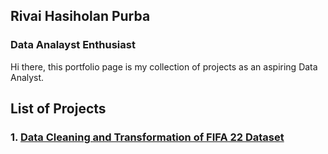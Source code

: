 ## Rivai Hasiholan Purba
### __Data Analayst Enthusiast__
Hi there, this portfolio page is my collection of projects as an aspiring Data Analyst.

## List of Projects
### 1. [Data Cleaning and Transformation of FIFA 22 Dataset](https://rivaipurba.github.io/fifa22-data-cleaning.html)
